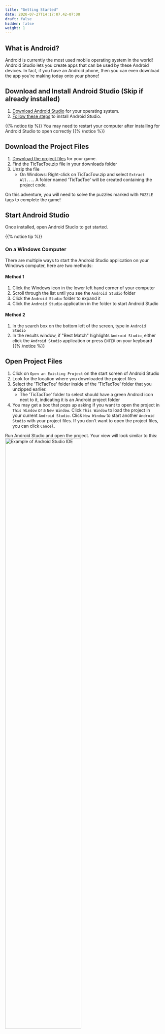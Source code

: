 ```yaml
---
title: "Getting Started"
date: 2020-07-27T14:17:07.42-07:00
draft: false
hidden: false
weight: 1
---
```

## What is Android?
Android is currently the most used mobile operating system in the world! Android Studio lets you create apps that can be used by these Android devices. In fact, if you have an Android phone, then you can even download the app you're making today onto your phone!

## Download and Install Android Studio (Skip if already installed)
1. [Download Android Studio](https://developer.android.com/studio/) for your operating system.
2. [Follow these steps](https://developer.android.com/studio/install) to install Android Studio.

{{% notice tip %}}
You may need to restart your computer after installing for Android Studio to open correctly
{{% /notice %}}

## Download the Project Files
1. [Download the project files](../resources/_gen/files/TicTacToe.zip) for your game.
2. Find the TicTacToe.zip file in your downloads folder
3. Unzip the file
   - On Windows: Right-click on TicTacTow.zip and select `Extract All...`. A folder named 'TicTacToe' will be created containing the project code.

On this adventure, you will need to solve the puzzles marked with `PUZZLE` tags to complete the game!

## Start Android Studio
Once installed, open Android Studio to get started.

{{% notice tip %}}
### On a Windows Computer
There are multiple ways to start the Android Studio application on your Windows computer, here are two methods:
#### Method 1
1. Click the Windows icon in the lower left hand corner of your computer
2. Scroll through the list until you see the `Android Studio` folder
3. Click the `Android Studio` folder to expand it
4. Click the `Android Studio` application in the folder to start Android Studio

#### Method 2
1. In the search box on the bottom left of the screen, type in `Android Studio`
2. In the results window, if "Best Match" highlights `Android Studio`, either click the `Android Studio` application or press `ENTER` on your keyboard
{{% /notice %}}

## Open Project Files
1. Click on `Open an Existing Project` on the start screen of Android Studio
2. Look for the location where you downloaded the project files
3. Select the 'TicTacToe' folder inside of the 'TicTacToe' folder that you unzipped earlier. 
   - The 'TicTacToe' folder to select should have a green Android icon next to it, indicating it is an Android project folder
4. You may get a box that pops up asking if you want to open the project in `This Window` or a `New Window`. Click `This Window` to load the project in your current `Android Studio`. Click `New Window` to start another `Android Studio` with your project files. If you don't want to open the project files, you can click `Cancel`.


Run Android Studio and open the project. Your view will look similar to this:
<img src="../resources/_gen/images/android_studio.png" height="70%" width="70%" title="Android Studio IDE" alt="Example of Android Studio IDE"/>

